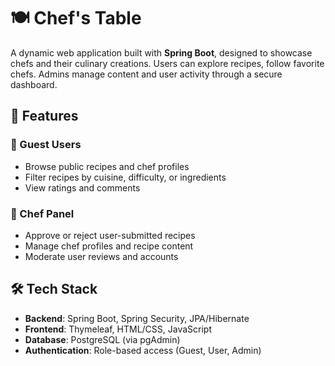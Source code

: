 # 🍽️ Chef's Table

A dynamic web application built with **Spring Boot**, designed to showcase chefs and their culinary creations. Users can explore recipes, follow favorite chefs. Admins manage content and user activity through a secure dashboard.

## 🚀 Features

### 👀 Guest Users
- Browse public recipes and chef profiles
- Filter recipes by cuisine, difficulty, or ingredients
- View ratings and comments

### 🔐 Chef Panel
- Approve or reject user-submitted recipes
- Manage chef profiles and recipe content
- Moderate user reviews and accounts

## 🛠️ Tech Stack

- **Backend**: Spring Boot, Spring Security, JPA/Hibernate
- **Frontend**: Thymeleaf, HTML/CSS, JavaScript
- **Database**: PostgreSQL (via pgAdmin)
- **Authentication**: Role-based access (Guest, User, Admin)

